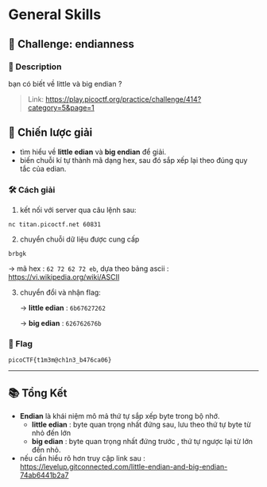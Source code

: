 
# General Skills

## 🧩 Challenge: endianness

### 📝 Description

bạn có biết về little và big endian ?

> Link: https://play.picoctf.org/practice/challenge/414?category=5&page=1

## 🧠 Chiến lược giải

- tìm hiểu về **little edian** và **big endian** để giải.
- biến chuỗi kí tự thành mã dạng hex, sau đó sắp xếp lại theo đúng quy tắc của edian.

### 🛠️ Cách giải

1. kết nối với server qua câu lệnh sau:

```
nc titan.picoctf.net 60831
```

2. chuyển chuỗi dữ liệu được cung cấp
   
```
brbgk
```

-> mã hex : ` 62 72 62 72 eb `, dựa theo bảng ascii : https://vi.wikipedia.org/wiki/ASCII

3. chuyển đổi và nhận flag:
   
   -> **little edian** : `6b67627262`
   
   -> **big edian** : `626762676b`
   

### 🏁 Flag
```
picoCTF{t1m3m@ch1n3_b476ca06}
```

---

## 📚 Tổng Kết
- **Endian** là khái niệm mô mả thứ tự sắp xếp byte trong bộ nhớ.
    - **little edian** : byte quan trọng nhất đứng sau, lưu theo thứ tự byte từ nhỏ đến lớn
    - **big edian** : byte quan trọng nhất đứng trước , thứ tự ngược lại từ lớn đến nhỏ.
- nếu cần hiểu rõ hơn truy cập link sau : https://levelup.gitconnected.com/little-endian-and-big-endian-74ab6441b2a7


